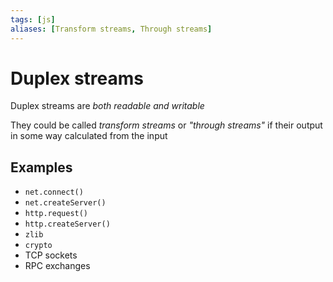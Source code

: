 ```yaml
---
tags: [js]
aliases: [Transform streams, Through streams]
---
```


# Duplex streams

Duplex streams are _both readable and writable_

They could be called _transform streams_ or _"through streams"_ if their output in some way calculated from the input

## Examples

- `net.connect()`
- `net.createServer()`
- `http.request()`
- `http.createServer()`
- `zlib`
- `crypto`
- TCP sockets
- RPC exchanges
